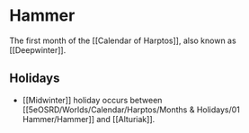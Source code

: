 # Hammer
The first month of the [[Calendar of Harptos]], also known as [[Deepwinter]].

## Holidays
- [[Midwinter]] holiday occurs between [[5eOSRD/Worlds/Calendar/Harptos/Months & Holidays/01 Hammer/Hammer]] and [[Alturiak]].